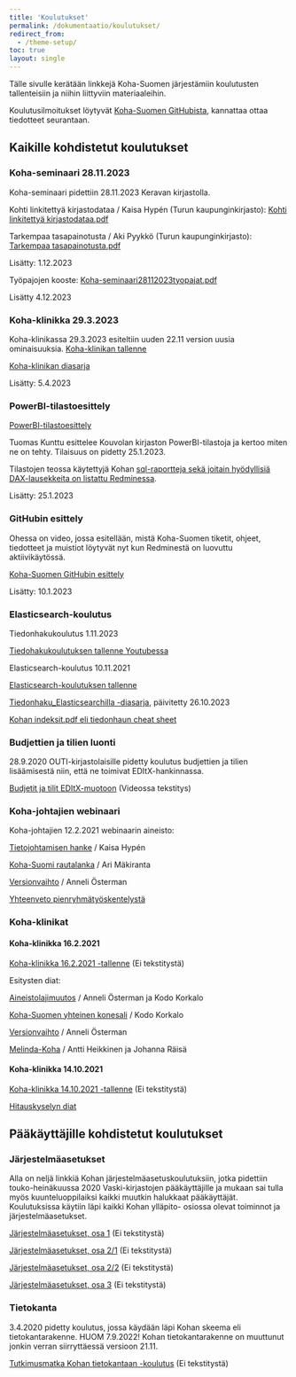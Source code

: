 ```yaml
---
title: 'Koulutukset'
permalink: /dokumentaatio/koulutukset/
redirect_from:
  - /theme-setup/
toc: true
layout: single
---
```


Tälle sivulle kerätään linkkejä Koha-Suomen järjestämiin koulutusten tallenteisiin ja niihin liittyviin materiaaleihin.

Koulutusilmoitukset löytyvät [Koha-Suomen GitHubista](https://github.com/KohaSuomi/Koha/discussions/categories/koulutukset), kannattaa ottaa tiedotteet seurantaan.

## Kaikille kohdistetut koulutukset

### Koha-seminaari 28.11.2023

Koha-seminaari pidettiin 28.11.2023 Keravan kirjastolla.

Kohti linkitettyä kirjastodataa / Kaisa Hypén (Turun kaupunginkirjasto): [Kohti linkitettyä kirjastodataa.pdf](https://github.com/KohaSuomi/kohasuomi.github.io/files/13526218/Kohti.linkitettya.kirjastodataa.pdf)

Tarkempaa tasapainotusta / Aki Pyykkö (Turun kaupunginkirjasto): [Tarkempaa tasapainotusta.pdf](https://github.com/KohaSuomi/kohasuomi.github.io/files/13526239/Tarkempaa.tasapainotusta.pdf)

Lisätty: 1.12.2023

Työpajojen kooste: [Koha-seminaari28112023tyopajat.pdf](https://github.com/KohaSuomi/kohasuomi.github.io/files/13546425/Koha-seminaari28112023tyopajat.pdf)

Lisätty 4.12.2023

### Koha-klinikka 29.3.2023

Koha-klinikassa 29.3.2023 esiteltiin uuden 22.11 version uusia ominaisuuksia.
[Koha-klinikan tallenne](https://youtu.be/o_Mp_3IQ4Rc)

[Koha-klinikan diasarja](https://github.com/KohaSuomi/kohasuomi.github.io/blob/master/assets/files/docs/Koulutukset/Uutta.versiossa.22.11.pdf)

Lisätty: 5.4.2023

### PowerBI-tilastoesittely

[PowerBI-tilastoesittely](https://www.youtube.com/watch?v=fQHNaQ7dCOA)

Tuomas Kunttu esittelee Kouvolan kirjaston PowerBI-tilastoja ja kertoo miten ne on tehty. Tilaisuus on pidetty 25.1.2023.

Tilastojen teossa käytettyjä Kohan [sql-raportteja sekä joitain hyödyllisiä DAX-lausekkeita on listattu Redminessa](https://tiketti.koha-suomi.fi/projects/koha-suomen-dokumentaatio/wiki/PowerBI).

Lisätty: 25.1.2023

### GitHubin esittely

Ohessa on video, jossa esitellään, mistä Koha-Suomen tiketit, ohjeet, tiedotteet ja muistiot löytyvät nyt kun Redminestä on luovuttu aktiivikäytössä.

[Koha-Suomen GitHubin esittely](https://youtu.be/cPVSi2xFBIQ)

Lisätty: 10.1.2023

### Elasticsearch-koulutus

Tiedonhakukoulutus 1.11.2023

[Tiedohakukoulutuksen tallenne Youtubessa](https://youtu.be/cp-DmGd_Rhs)

Elasticsearch-koulutus 10.11.2021

[Elasticsearch-koulutuksen tallenne](https://youtu.be/_V-N8MiyflA)


[Tiedonhaku_Elasticsearchilla -diasarja](https://github.com/KohaSuomi/kohasuomi.github.io/files/13215328/Tiedonhaku_Elasticsearchilla.pdf), päivitetty 26.10.2023

[Kohan indeksit.pdf eli tiedonhaun cheat sheet](https://github.com/KohaSuomi/kohasuomi.github.io/files/13227862/Kohan.indeksit.pdf)

### Budjettien ja tilien luonti

28.9.2020 OUTI-kirjastolaisille pidetty koulutus budjettien ja tilien lisäämisestä niin, että ne toimivat EDItX-hankinnassa.

[Budjetit ja tilit EDItX-muotoon](https://youtu.be/nQv6E_sHZJQ) (Videossa tekstitys)

### Koha-johtajien webinaari

Koha-johtajien 12.2.2021 webinaarin aineisto:

[Tietojohtamisen hanke](https://github.com/KohaSuomi/kohasuomi.github.io/blob/master/assets/files/docs/Koulutukset/Tietojohtamisenhanke.pdf) / Kaisa Hypén

[Koha-Suomi rautalanka](https://github.com/KohaSuomi/kohasuomi.github.io/blob/master/assets/files/docs/Koulutukset/Koha-Suomirautalanka.pdf) / Ari Mäkiranta

[Versionvaihto](https://github.com/KohaSuomi/kohasuomi.github.io/blob/master/assets/files/docs/Koulutukset/Versionvaihto.pdf) / Anneli Österman

[Yhteenveto pienryhmätyöskentelystä](https://github.com/KohaSuomi/kohasuomi.github.io/blob/master/assets/files/docs/Koulutukset/Koha-webinaarinyhteenveto.pdf) 

### Koha-klinikat


#### Koha-klinikka 16.2.2021

[Koha-klinikka 16.2.2021 -tallenne](https://youtu.be/CQbXJDzSFNE) (Ei tekstitystä)

Esitysten diat:

[Aineistolajimuutos](https://github.com/KohaSuomi/kohasuomi.github.io/blob/master/assets/files/docs/Koulutukset/Aineistolajit.pdf) / Anneli Österman ja Kodo Korkalo

[Koha-Suomen yhteinen konesali](https://github.com/KohaSuomi/kohasuomi.github.io/blob/master/assets/files/docs/Koulutukset/koha-suomikonesali.pdf) / Kodo Korkalo

[Versionvaihto](https://github.com/KohaSuomi/kohasuomi.github.io/blob/master/assets/files/docs/Koulutukset/Versionvaihto.pdf) / Anneli Österman

[Melinda-Koha](https://github.com/KohaSuomi/kohasuomi.github.io/blob/master/assets/files/docs/Koulutukset/MelindaKoha.pdf) / Antti Heikkinen ja Johanna Räisä

#### Koha-klinikka 14.10.2021

[Koha-klinikka 14.10.2021 -tallenne](https://youtu.be/3b_4IIH5uiw) (Ei tekstitystä)

[Hitauskyselyn diat](https://github.com/KohaSuomi/kohasuomi.github.io/blob/master/assets/files/docs/Koulutukset/Kohan-hitaus-klinikassa.pdf)


## Pääkäyttäjille kohdistetut koulutukset

### Järjestelmäasetukset

Alla on neljä linkkiä Kohan järjestelmäasetuskoulutuksiin, jotka pidettiin touko-heinäkuussa 2020 Vaski-kirjastojen pääkäyttäjille ja mukaan sai tulla myös kuunteluoppilaiksi kaikki muutkin halukkaat pääkäyttäjät. Koulutuksissa käytiin läpi kaikki Kohan ylläpito- osiossa olevat toiminnot ja järjestelmäasetukset.

[Järjestelmäasetukset, osa 1](https://youtu.be/6ojfjLzvwX4) (Ei tekstitystä)

[Järjestelmäasetukset, osa 2/1](https://youtu.be/L5PmU3C3n38) (Ei tekstitystä)

[Järjestelmäasetukset, osa 2/2](https://youtu.be/vw2FjH44MWw) (Ei tekstitystä)

[Järjestelmäasetukset, osa 3](https://youtu.be/xScoLgxvK9g) (Ei tekstitystä)

### Tietokanta

3.4.2020 pidetty koulutus, jossa käydään läpi Kohan skeema eli tietokantarakenne. HUOM 7.9.2022! Kohan tietokantarakenne on muuttunut jonkin verran siirryttäessä versioon 21.11. 

[Tutkimusmatka Kohan tietokantaan -koulutus](https://youtu.be/lH7Z8OetO3c) (Ei tekstitystä)
